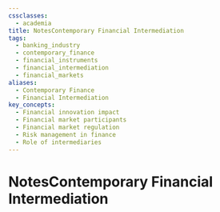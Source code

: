 ```yaml
---
cssclasses:
  - academia
title: NotesContemporary Financial Intermediation
tags:
  - banking_industry
  - contemporary_finance
  - financial_instruments
  - financial_intermediation
  - financial_markets
aliases:
  - Contemporary Finance
  - Financial Intermediation
key_concepts:
  - Financial innovation impact
  - Financial market participants
  - Financial market regulation
  - Risk management in finance
  - Role of intermediaries
---
```


# NotesContemporary Financial Intermediation